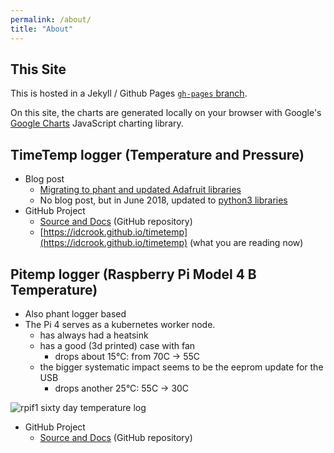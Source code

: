 ```yaml
---
permalink: /about/
title: "About"
---
```


## This Site

This is hosted in a Jekyll / Github Pages [`gh-pages` branch](https://github.com/idcrook/timetemp/tree/gh-pages).

On this site, the charts are generated locally on your browser with Google's  [Google Charts](https://developers.google.com/chart/interactive/docs) JavaScript charting library.


## TimeTemp logger (Temperature and Pressure)

 - Blog post
   - [Migrating to phant and updated Adafruit libraries](https://idcrook.github.io/Moving-Indoor-Weather-Logging-To-Phant/)
   - No blog post, but in June 2018, updated to [python3 libraries](https://github.com/idcrook/timetemp/blob/master/install/BUILD_PYTHON3.md)
 - GitHub Project
   - [Source and Docs](https://github.com/idcrook/timetemp) (GitHub repository)
   - [https://idcrook.github.io/timetemp](https://idcrook.github.io/timetemp) (what you are reading now)

## Pitemp logger (Raspberry Pi Model 4 B Temperature)

 - Also phant logger based
 - The Pi 4 serves as a kubernetes worker node.
   - has always had a heatsink
   - has a good (3d printed) case with fan
     - drops about 15°C: from 70C -> 55C
   - the bigger systematic impact seems to be the eeprom update for the USB
     - drops another 25°C: 55C -> 30C

![rpif1 sixty day temperature log](/images/sixty_day_rpif1_temp.png)

 - GitHub Project
   - [Source and Docs](https://github.com/idcrook/pitempmon) (GitHub repository)
